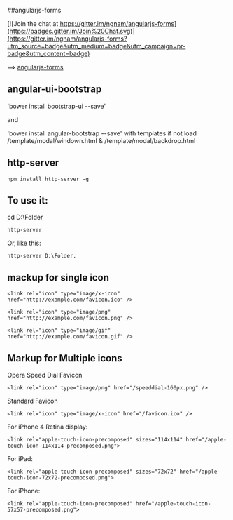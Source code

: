 ##angularjs-forms

[![Join the chat at https://gitter.im/ngnam/angularjs-forms](https://badges.gitter.im/Join%20Chat.svg)](https://gitter.im/ngnam/angularjs-forms?utm_source=badge&utm_medium=badge&utm_campaign=pr-badge&utm_content=badge)

==> [angularjs-forms](https://github.com/ngnam/angularjs-forms/archive/gh-pages.zip)

## angular-ui-bootstrap

'bower install bootstrap-ui --save'

and

'bower install angular-bootstrap --save' with templates if not load /template/modal/windown.html & /template/modal/backdrop.html

## http-server

`npm install http-server -g`

## To use it:

cd D:\Folder

`http-server`

Or, like this:

`http-server D:\Folder.`

## mackup for single icon

 `<link rel="icon" type="image/x-icon" href="http://example.com/favicon.ico" />` 

 `<link rel="icon" type="image/png" href="http://example.com/favicon.png" />` 

 `<link rel="icon" type="image/gif" href="http://example.com/favicon.gif" /> `

## Markup for Multiple icons

 Opera Speed Dial Favicon

 `<link rel="icon" type="image/png" href="/speeddial-160px.png" />`
     
 Standard Favicon 

 `<link rel="icon" type="image/x-icon" href="/favicon.ico" />` 

 For iPhone 4 Retina display: 

 `<link rel="apple-touch-icon-precomposed" sizes="114x114" href="/apple-touch-icon-114x114-precomposed.png">`

 For iPad: 

 `<link rel="apple-touch-icon-precomposed" sizes="72x72" href="/apple-touch-icon-72x72-precomposed.png">`

 For iPhone: 

 `<link rel="apple-touch-icon-precomposed" href="/apple-touch-icon-57x57-precomposed.png">`

